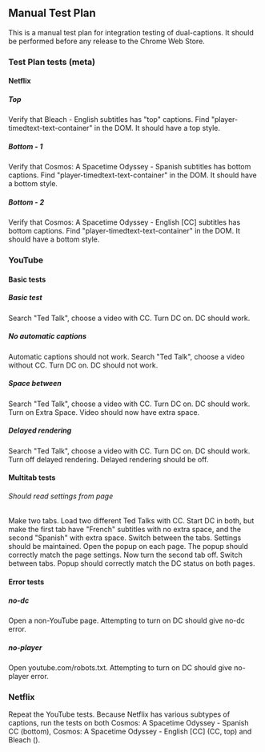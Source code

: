 ## Manual Test Plan
This is a manual test plan for integration testing of dual-captions. It should be performed before any release to the Chrome Web Store.

### Test Plan tests (meta)
#### Netflix 
##### Top
Verify that Bleach - English subtitles has "top" captions. Find "player-timedtext-text-container" in the DOM. It should have a top style.
##### Bottom - 1
Verify that Cosmos: A Spacetime Odyssey - Spanish subtitles has bottom captions. Find "player-timedtext-text-container" in the DOM. It should have a bottom style.
##### Bottom - 2
Verify that Cosmos: A Spacetime Odyssey - English \[CC\] subtitles has bottom captions. Find "player-timedtext-text-container" in the DOM. It should have a bottom style.

### YouTube
#### Basic tests
##### Basic test
Search "Ted Talk", choose a video with CC. Turn DC on. DC should work.

##### No automatic captions
Automatic captions should not work. Search "Ted Talk", choose a video without CC. Turn DC on. DC should not work.

##### Space between
Search "Ted Talk", choose a video with CC. Turn DC on. DC should work. Turn on Extra Space. Video should now have extra space.

##### Delayed rendering
Search "Ted Talk", choose a video with CC. Turn DC on. DC should work. Turn off delayed rendering. Delayed rendering should be off.

#### Multitab tests
###### Should read settings from page
Make two tabs. Load two different Ted Talks with CC. Start DC in both, but make the first tab have "French" subtitles with no extra space, and the second "Spanish" with extra space. Switch between the tabs. Settings should be maintained. Open the popup on each page. The popup should correctly match the page settings. Now turn the second tab off. Switch between tabs. Popup should correctly match the DC status on both pages.

#### Error tests
##### no-dc
Open a non-YouTube page. Attempting to turn on DC should give no-dc error.

##### no-player
Open youtube.com/robots.txt. Attempting to turn on DC should give no-player error.

### Netflix
Repeat the YouTube tests. Because Netflix has various subtypes of captions, run the tests on both Cosmos: A Spacetime Odyssey - Spanish CC (bottom), Cosmos: A Spacetime Odyssey - English \[CC\] (CC, top) and Bleach ().

